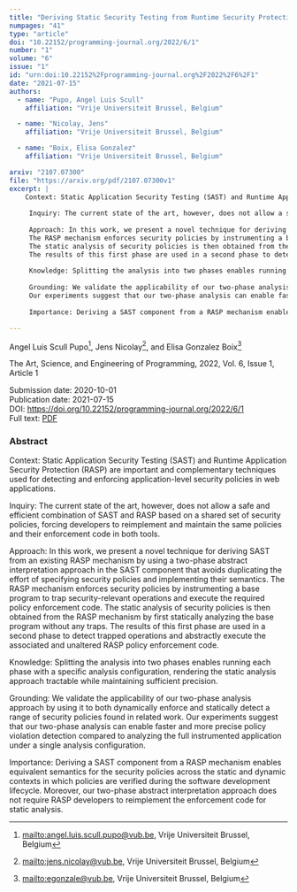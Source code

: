 ```yaml
---
title: "Deriving Static Security Testing from Runtime Security Protection for Web Applications"
numpages: "41"
type: "article"
doi: "10.22152/programming-journal.org/2022/6/1"
number: "1"
volume: "6"
issue: "1"
id: "urn:doi:10.22152%2Fprogramming-journal.org%2F2022%2F6%2F1"
date: "2021-07-15"
authors: 
  - name: "Pupo, Angel Luis Scull"
    affiliation: "Vrije Universiteit Brussel, Belgium"

  - name: "Nicolay, Jens"
    affiliation: "Vrije Universiteit Brussel, Belgium"

  - name: "Boix, Elisa Gonzalez"
    affiliation: "Vrije Universiteit Brussel, Belgium"

arxiv: "2107.07300"
file: "https://arxiv.org/pdf/2107.07300v1"
excerpt: |
    Context: Static Application Security Testing (SAST) and Runtime Application Security Protection (RASP) are important and complementary techniques used for detecting and enforcing application-level security policies in web applications.
     
     Inquiry: The current state of the art, however, does not allow a safe and efficient combination of SAST and RASP based on a shared set of security policies, forcing developers to reimplement and maintain the same policies and their enforcement code in both tools.
     
     Approach: In this work, we present a novel technique for deriving SAST from an existing RASP mechanism by using a two-phase abstract interpretation approach in the SAST component that avoids duplicating the effort of specifying security policies and implementing their semantics.
     The RASP mechanism enforces security policies by instrumenting a base program to trap security-relevant operations and execute the required policy enforcement code.
     The static analysis of security policies is then obtained from the RASP mechanism by first statically analyzing the base program without any traps.
     The results of this first phase are used in a second phase to detect trapped operations and abstractly execute the associated and unaltered RASP policy enforcement code.
     
     Knowledge: Splitting the analysis into two phases enables running each phase with a specific analysis configuration, rendering the static analysis approach tractable while maintaining sufficient precision.
     
     Grounding: We validate the applicability of our two-phase analysis approach by using it to both dynamically enforce and statically detect a range of security policies found in related work.
     Our experiments suggest that our two-phase analysis can enable faster and more precise policy violation detection compared to analyzing the full instrumented application under a single analysis configuration.
     
     Importance: Deriving a SAST component from a RASP mechanism enables equivalent semantics for the security policies across the static and dynamic contexts in which policies are verified during the software development lifecycle. Moreover, our two-phase abstract interpretation approach does not require RASP developers to reimplement the enforcement code for static analysis.

---
```

Angel Luis Scull Pupo[^1], Jens Nicolay[^2], and Elisa Gonzalez Boix[^3]

The Art, Science, and Engineering of Programming, 2022, Vol. 6, Issue 1, Article 1

Submission date: 2020-10-01  
Publication date: 2021-07-15  
DOI: <https://doi.org/10.22152/programming-journal.org/2022/6/1>  
Full text: [PDF](https://arxiv.org/pdf/2107.07300v1)  


### Abstract

Context: Static Application Security Testing (SAST) and Runtime Application Security Protection (RASP) are important and complementary techniques used for detecting and enforcing application-level security policies in web applications.
 
 Inquiry: The current state of the art, however, does not allow a safe and efficient combination of SAST and RASP based on a shared set of security policies, forcing developers to reimplement and maintain the same policies and their enforcement code in both tools.
 
 Approach: In this work, we present a novel technique for deriving SAST from an existing RASP mechanism by using a two-phase abstract interpretation approach in the SAST component that avoids duplicating the effort of specifying security policies and implementing their semantics.
 The RASP mechanism enforces security policies by instrumenting a base program to trap security-relevant operations and execute the required policy enforcement code.
 The static analysis of security policies is then obtained from the RASP mechanism by first statically analyzing the base program without any traps.
 The results of this first phase are used in a second phase to detect trapped operations and abstractly execute the associated and unaltered RASP policy enforcement code.
 
 Knowledge: Splitting the analysis into two phases enables running each phase with a specific analysis configuration, rendering the static analysis approach tractable while maintaining sufficient precision.
 
 Grounding: We validate the applicability of our two-phase analysis approach by using it to both dynamically enforce and statically detect a range of security policies found in related work.
 Our experiments suggest that our two-phase analysis can enable faster and more precise policy violation detection compared to analyzing the full instrumented application under a single analysis configuration.
 
 Importance: Deriving a SAST component from a RASP mechanism enables equivalent semantics for the security policies across the static and dynamic contexts in which policies are verified during the software development lifecycle. Moreover, our two-phase abstract interpretation approach does not require RASP developers to reimplement the enforcement code for static analysis.


[^1]: <mailto:angel.luis.scull.pupo@vub.be>, Vrije Universiteit Brussel, Belgium

[^2]: <mailto:jens.nicolay@vub.be>, Vrije Universiteit Brussel, Belgium

[^3]: <mailto:egonzale@vub.be>, Vrije Universiteit Brussel, Belgium

